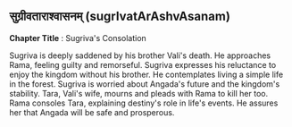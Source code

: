 ## सुग्रीवताराश्वासनम् (sugrIvatArAshvAsanam)
**Chapter Title** : Sugriva's Consolation

Sugriva is deeply saddened by his brother Vali's death. He approaches Rama, feeling guilty and remorseful. Sugriva expresses his reluctance to enjoy the kingdom without his brother. He contemplates living a simple life in the forest. Sugriva is worried about Angada's future and the kingdom's stability. Tara, Vali's wife, mourns and pleads with Rama to kill her too. Rama consoles Tara, explaining destiny's role in life's events. He assures her that Angada will be safe and prosperous.